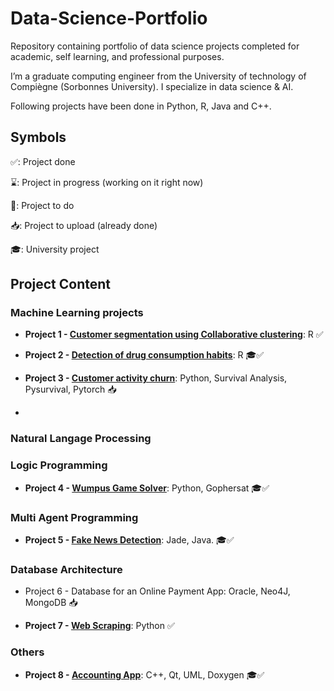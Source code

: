 # Data-Science-Portfolio

Repository containing portfolio of data science projects completed for academic, self learning, and professional purposes. 

I’m a graduate computing engineer from the University of technology of Compiègne (Sorbonnes University). I specialize in data science & AI.

Following projects have been done in Python, R, Java and C++. 

## Symbols 

✅: Project done

⌛️: Project in progress (working on it right now)

📌: Project to do

📥: Project to upload (already done)

🎓: University project

## Project Content

### Machine Learning projects

- **Project 1 - [Customer segmentation using Collaborative clustering](https://github.com/CamilleSouvigny/CamilleSouvigny/tree/main/Customer_segmentation "Customer segmentation using Collaborative clustering")**:  R ✅

- **Project 2 - [Detection of drug consumption habits](https://github.com/CamilleSouvigny/CamilleSouvigny/tree/main/Drug_Consumption_Classification "Detection of drug consumption habits")**:  R 🎓✅

- **Project 3 - [Customer activity churn](https://github.com/CamilleSouvigny/CamilleSouvigny/tree/main/Customer_Churn "Customer activity churn")**:  Python, Survival Analysis, Pysurvival, Pytorch 📥

- 

### Natural Langage Processing


### Logic Programming

- **Project 4 - [Wumpus Game Solver](https://github.com/CamilleSouvigny/CamilleSouvigny/tree/main/Wumpus_GameSolver "Wumpus Game Solver")**: Python, Gophersat 🎓✅

### Multi Agent Programming

- **Project 5 - [Fake News Detection](https://github.com/CamilleSouvigny/CamilleSouvigny/tree/main/FakeNews_Multi_Agent_Detection "Fake News Detection")**: Jade, Java. 🎓✅

### Database Architecture

- Project 6 - Database for an Online Payment App: Oracle, Neo4J, MongoDB 📥

- **Project 7 - [Web Scraping](https://github.com/CamilleSouvigny/CamilleSouvigny/tree/main/Web_Scraping "Web_Scraping")**: Python ✅

###  Others

- **Project 8 - [Accounting App](https://github.com/CamilleSouvigny/CamilleSouvigny/tree/main/Accounting_Application "Accounting App")**: C++, Qt, UML, Doxygen 🎓✅





